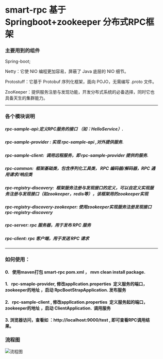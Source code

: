 # smart-rpc 基于Springboot+zookeeper 分布式RPC框架


### 主要用到的组件

Spring-boot;

Netty：它使 NIO 编程更加容易，屏蔽了 Java 底层的 NIO 细节。  

Protostuff：它基于 Protobuf 序列化框架，面向 POJO，无需编写 .proto 文件。  

ZooKeeper：提供服务注册与发现功能，开发分布式系统的必备选择，同时它也具备天生的集群能力。  

-----
### 各个模块说明
##### rpc-sample-api:定义RPC服务的接口 （如：HelloService）.   
##### rpc-sample-provider : 实现 rpc-sample-api ,对外提供服务.  
##### rpc-sample-client:  调用远程服务，即 rpc-sample-provider 提供的服务. 
  
##### rpc-common:  框架基础类，包含序列化工具类， RPC 编码器/解码器，RPC 通用请求/响应类
##### rpc-registry-discovery:  框架服务注册与发现接口的定义，可以自定义实现服务注册与发现接口（如zookeeper，redis等），该框架用的zookeeper实现
##### rpc-registry-discovery-zookeeper: 使用zookeeper实现服务注册发现接口 rpc-registry-discovery
##### rpc-server:  rpc 服务器，用于发布 RPC 服务
##### rpc-client:  rpc 客户端，用于发送 RPC 请求

------
### 如何使用：

#### 0.   使用maven打包 smart-rpc pom.xml ， mvn clean install package.

#### 1.   rpc-smaple-provider, 修改appllcation.properties  定义服务的端口，zookeeper的地址 ，启动 RpcBootStrapApplication. 发布服务

#### 2.   rpc-sample-client , 修改appllcation.properties  定义服务起的端口，zookeeper的地址 ，启动 ClientApplication.  调用服务

#### 3. 浏览器访问，查看如 ：http://localhost:9000/test , 即可查看RPC调用结果。


### 流程图

![流程图](https://github.com/mrgaoshan/smart-rpc/edit/master/rpc-sample-api.png)


